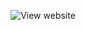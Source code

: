
<p align="center" >
    <img src="https://user-images.githubusercontent.com/39314951/166097136-83b840fb-8d05-4f5f-8a54-0a4a157c1771.png" alt="View website" />
</p>
